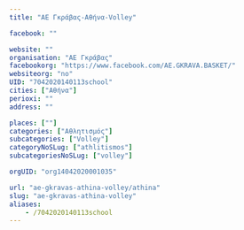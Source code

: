 ```yaml
---
title: "ΑΕ Γκράβας-Αθήνα-Volley"

facebook: ""

website: ""
organisation: "ΑΕ Γκράβας"
facebookorg: "https://www.facebook.com/AE.GKRAVA.BASKET/"
websiteorg: "no"
UID: "7042020140113school"
cities: ["Αθήνα"]
perioxi: ""
address: ""

places: [""]
categories: ["Αθλητισμός"]
subcategories: ["Volley"]
categoryNoSLug: ["athlitismos"]
subcategoriesNoSLug: ["volley"]

orgUID: "org14042020001035"

url: "ae-gkravas-athina-volley/athina"
slug: "ae-gkravas-athina-volley"
aliases:
    - /7042020140113school
---
```





